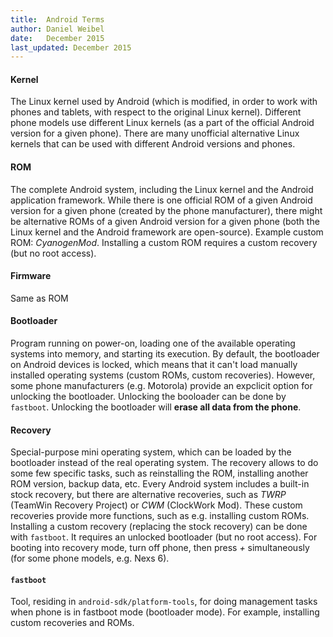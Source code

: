 ```yaml
---
title:  Android Terms
author: Daniel Weibel
date:   December 2015
last_updated: December 2015
---
```


#### Kernel
The Linux kernel used by Android (which is modified, in order to work with phones and tablets, with respect to the original Linux kernel). Different phone models use different Linux kernels (as a part of the official Android version for a given phone). There are many unofficial alternative Linux kernels that can be used with different Android versions and phones.

#### ROM
The complete Android system, including the Linux kernel and the Android application framework. While there is one official ROM of a given Android version for a given phone (created by the phone manufacturer), there might be alternative ROMs of a given Android version for a given phone (both the Linux kernel and the Android framework are open-source). Example custom ROM: *CyanogenMod*. Installing a custom ROM requires a custom recovery (but no root access).

#### Firmware
Same as ROM

#### Bootloader
Program running on power-on, loading one of the available operating systems into memory, and starting its execution. By default, the bootloader on Android devices is locked, which means that it can't load manually installed operating systems (custom ROMs, custom recoveries). However, some phone manufacturers (e.g. Motorola) provide an expclicit option for unlocking the bootloader. Unlocking the booloader can be done by `fastboot`. Unlocking the bootloader will **erase all data from the phone**.

#### Recovery
Special-purpose mini operating system, which can be loaded by the bootloader instead of the real operating system. The recovery allows to do some few specific tasks, such as reinstalling the ROM, installing another ROM version, backup data, etc. Every Android system includes a built-in stock recovery, but there are alternative recoveries, such as *TWRP* (TeamWin Recovery Project) or *CWM* (ClockWork Mod). These custom recoveries provide more functions, such as e.g. installing custom ROMs. Installing a custom recovery (replacing the stock recovery) can be done with `fastboot`. It requires an unlocked bootloader (but no root access). For booting into recovery mode, turn off phone, then press *<power> + <volume-down>* simultaneously (for some phone models, e.g. Nexs 6).

#### `fastboot`
Tool, residing in `android-sdk/platform-tools`, for doing management tasks when phone is in fastboot mode (bootloader mode). For example, installing custom recoveries and ROMs.
